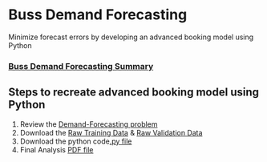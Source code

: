 # Buss Demand Forecasting

Minimize forecast errors by developing an advanced booking model using Python

### [Buss Demand Forecasting Summary](http://analyticswithali.com/portfolio/buss-demand-forecasting)

## Steps to recreate advanced booking model using Python
1. Review the [Demand-Forecasting problem](http://analyticswithali.com/portfolio/buss-demand-forecasting/)
2. Download the [Raw Training Data](https://github.com/analyticswithali/Buss-Demand-Forecasting/blob/master/buss_booking_trainingData.csv) & [Raw Validation Data](https://github.com/analyticswithali/Buss-Demand-Forecasting/blob/master/buss_booking_validationData_revised.csv)
3. Download the python code[.py file](https://rawgit.com/analyticswithali/Buss-Demand-Forecasting/master/Airline%20Demand%20Forecasting%20Python%20Code.py)
5. Final Analysis [PDF file](https://rawgit.com/analyticswithali/Buss-Demand-Forecasting/master/Buss%20Demand%20Forecasting%20Summary.pdf)
